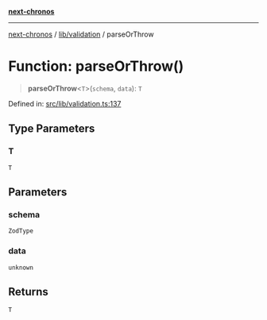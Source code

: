 [**next-chronos**](../../../README.md)

***

[next-chronos](../../../README.md) / [lib/validation](../README.md) / parseOrThrow

# Function: parseOrThrow()

> **parseOrThrow**\<`T`\>(`schema`, `data`): `T`

Defined in: [src/lib/validation.ts:137](https://github.com/Bababum95/next-chronos/blob/41860730c8dd12c16699269e1eee86402c8d1a9f/src/lib/validation.ts#L137)

## Type Parameters

### T

`T`

## Parameters

### schema

`ZodType`

### data

`unknown`

## Returns

`T`
